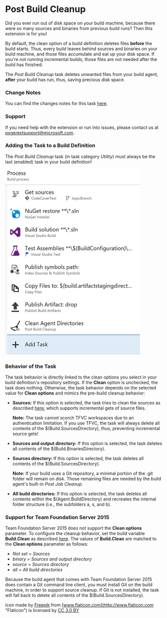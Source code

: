 # Post Build Cleanup
Did you ever run out of disk space on your build machine, because there were so many sources and binaries from previous build
runs? Then this extension is for you!

By default, the clean option of a build definition deletes files **before** the build starts. Thus, every build leaves behind
sources and binaries on your build machine, and those files accumulate and eat up your disk space. If you're not running
incremental builds, those files are not needed after the build has finished.

The *Post Build Cleanup* task deletes unwanted files from your build agent, **after** your build has run, thus, saving precious
disk space.

### Change Notes
You can find the changes notes for this task [here](https://github.com/almtcger/VstsExtensions/blob/master/PostBuildCleanup/en-US/changeNotes.md).

### Support
If you need help with the extension or run into issues, please contact us at <a href='&#109;&#97;&#105;&#108;&#116;&#111;&#58;&#112;&#115;&#103;&#101;&#114;&#101;&#120;&#116;&#115;&#117;&#112;&#112;&#111;&#114;&#116;&#64;&#109;&#105;&#99;&#114;&#111;&#115;&#111;&#102;&#116;&#46;&#99;&#111;&#109;'>&#112;&#115;&#103;&#101;&#114;&#101;&#120;&#116;&#115;&#117;&#112;&#112;&#111;&#114;&#116;&#64;&#109;&#105;&#99;&#114;&#111;&#115;&#111;&#102;&#116;&#46;&#99;&#111;&#109;</a>.

### Adding the Task to a Build Definition
The *Post Build Cleanup* task (in task category *Utility*) must always be the last (enabled) task in your build definition!

![Task Placement](../assets/AddTask.png "Proper placement of the Post Build Cleanup task")

### Behavior of the Task
The task behavior is directly linked to the clean options you select in your build definition's repository settings. If the
**Clean** option is unchecked, the task does nothing. Otherwise, the task behavior depends on the selected value for
**Clean options** and mimics the pre-build cleanup behavior:

- **Sources:** If this option is selected, the task tries to clean the sources as described [here](https://www.visualstudio.com/en-us/docs/build/define/repository),
  which supports incremental gets of source files.

  **Note:** The task cannot scorch TFVC workspaces due to an authentication limitation. If you use TFVC, the task will always
  delete all contents of the $(Build.SourcesDirectory), thus, preventing incremental source gets!

- **Sources and output directory:** If this option is selected, the task deletes all contents of the $(Build.BinariesDirectory).

- **Sources directory:** If this option is selected, the task deletes all contents of the $(Build.SourcesDirectory).

  **Note:** If your build uses a Git repository, a minimal portion of the .git folder will remain on disk. Those remaining files
  are needed by the build agent's built-in *Post Job Cleanup*.

- **All build directories:** If this option is selected, the task deletes all contents within the $(Agent.BuildDirectory) and
  recreates the internal folder structure (i.e., the subfolders a, s, and b).

### Support for Team Foundation Server 2015
Team Foundation Server 2015 does not support the **Clean options** parameter. To configure the cleanup behavior, set the build
variable **Build.Clean** as described [here](https://www.visualstudio.com/en-us/docs/build/define/repository#build_clean_variable).
The values of **Build.Clean** are matched to the **Clean options** parameter as follows:

- *Not set* = *Sources*
- *binary* = *Sources and output directory*
- *source* = *Sources directory*
- *all* = *All build directories*

Because the build agent that comes with Team Foundation Server 2015 does contain a Git command line client, you must install
Git on the build machine, in order to support source cleanup. If Git is not installed, the task will fall back to delete
all contents of the $(Build.SourcesDirectory).

Icon made by [Freepik](http://www.freepik.com "Freepik") from [www.flaticon.com](http://www.flaticon.com "Flaticon") is
licensed by [CC 3.0 BY](http://creativecommons.org/licenses/by/3.0/ "Creative Commons BY 3.0")
